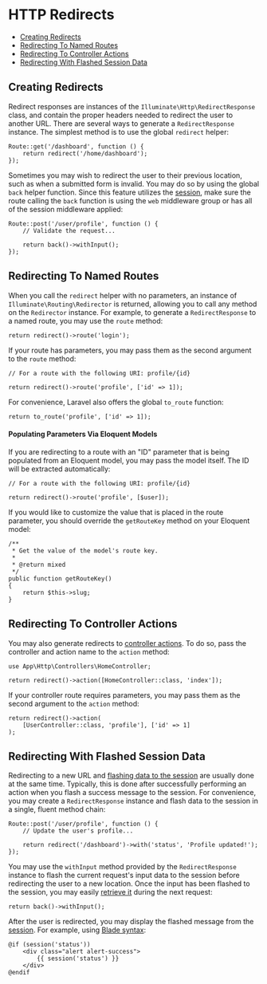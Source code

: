 # HTTP Redirects

- [Creating Redirects](#creating-redirects)
- [Redirecting To Named Routes](#redirecting-named-routes)
- [Redirecting To Controller Actions](#redirecting-controller-actions)
- [Redirecting With Flashed Session Data](#redirecting-with-flashed-session-data)

<a name="creating-redirects"></a>

## Creating Redirects

Redirect responses are instances of the `Illuminate\Http\RedirectResponse`
class, and contain the proper headers needed to redirect the user to another
URL. There are several ways to generate a `RedirectResponse` instance. The
simplest method is to use the global `redirect` helper:

    Route::get('/dashboard', function () {
        return redirect('/home/dashboard');
    });

Sometimes you may wish to redirect the user to their previous location, such as
when a submitted form is invalid. You may do so by using the global `back`
helper function. Since this feature utilizes the [session](session.md), make
sure the route calling the `back` function is using the `web` middleware group
or has all of the session middleware applied:

    Route::post('/user/profile', function () {
        // Validate the request...

        return back()->withInput();
    });

<a name="redirecting-named-routes"></a>

## Redirecting To Named Routes

When you call the `redirect` helper with no parameters, an instance
of `Illuminate\Routing\Redirector` is returned, allowing you to call any method
on the `Redirector` instance. For example, to generate a `RedirectResponse` to a
named route, you may use the `route` method:

    return redirect()->route('login');

If your route has parameters, you may pass them as the second argument to
the `route` method:

    // For a route with the following URI: profile/{id}

    return redirect()->route('profile', ['id' => 1]);

For convenience, Laravel also offers the global `to_route` function:

    return to_route('profile', ['id' => 1]);

<a name="populating-parameters-via-eloquent-models"></a>

#### Populating Parameters Via Eloquent Models

If you are redirecting to a route with an "ID" parameter that is being populated
from an Eloquent model, you may pass the model itself. The ID will be extracted
automatically:

    // For a route with the following URI: profile/{id}

    return redirect()->route('profile', [$user]);

If you would like to customize the value that is placed in the route parameter,
you should override the `getRouteKey` method on your Eloquent model:

    /**
     * Get the value of the model's route key.
     *
     * @return mixed
     */
    public function getRouteKey()
    {
        return $this->slug;
    }

<a name="redirecting-controller-actions"></a>

## Redirecting To Controller Actions

You may also generate redirects to [controller actions](controllers.md). To do
so, pass the controller and action name to the `action` method:

    use App\Http\Controllers\HomeController;

    return redirect()->action([HomeController::class, 'index']);

If your controller route requires parameters, you may pass them as the second
argument to the `action` method:

    return redirect()->action(
        [UserController::class, 'profile'], ['id' => 1]
    );

<a name="redirecting-with-flashed-session-data"></a>

## Redirecting With Flashed Session Data

Redirecting to a new URL
and [flashing data to the session](session.md#flash-data) are usually done at
the same time. Typically, this is done after successfully performing an action
when you flash a success message to the session. For convenience, you may create
a `RedirectResponse` instance and flash data to the session in a single, fluent
method chain:

    Route::post('/user/profile', function () {
        // Update the user's profile...

        return redirect('/dashboard')->with('status', 'Profile updated!');
    });

You may use the `withInput` method provided by the `RedirectResponse` instance
to flash the current request's input data to the session before redirecting the
user to a new location. Once the input has been flashed to the session, you may
easily [retrieve it](requests.md#retrieving-old-input) during the next request:

    return back()->withInput();

After the user is redirected, you may display the flashed message from
the [session](session.md). For example, using [Blade syntax](blade.md):

    @if (session('status'))
        <div class="alert alert-success">
            {{ session('status') }}
        </div>
    @endif
